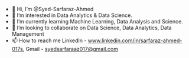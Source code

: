 - 👋 Hi, I’m @Syed-Sarfaraz-Ahmed
- 👀 I’m interested in Data Analytics & Data Science.
- 🌱 I’m currently learning Machine Learning, Data Analysis and Science.
- 💞️ I’m looking to collaborate on Data Science, Data Analytics, Data Management 
- 📫 How to reach me LinkedIn - www.linkedin.com/in/sarfaraz-ahmed-017s, Gmail - syedsarfaraaz017@gmail.com

<!---
Syed-Sarfaraz-Ahmed/Syed-Sarfaraz-Ahmed is a ✨ special ✨ repository because its `README.md` (this file) appears on your GitHub profile.
You can click the Preview link to take a look at your changes.
--->
